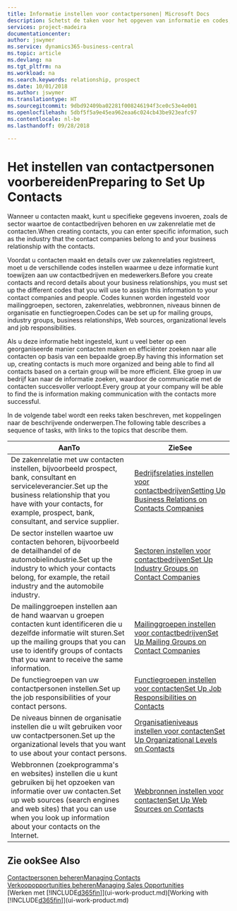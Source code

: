 ```yaml
---
title: Informatie instellen voor contactpersonen| Microsoft Docs
description: Schetst de taken voor het opgeven van informatie en codes, bijvoorbeeld over sectorgroepen en zakenrelaties, voordat u contactpersonen instelt.
services: project-madeira
documentationcenter: 
author: jswymer
ms.service: dynamics365-business-central
ms.topic: article
ms.devlang: na
ms.tgt_pltfrm: na
ms.workload: na
ms.search.keywords: relationship, prospect
ms.date: 10/01/2018
ms.author: jswymer
ms.translationtype: HT
ms.sourcegitcommit: 9dbd92409ba02281f008246194f3ce0c53e4e001
ms.openlocfilehash: 5dbf5f5a9e45ea962eaa6c024cb43be923eafc97
ms.contentlocale: nl-be
ms.lasthandoff: 09/28/2018

---
```

# <a name="preparing-to-set-up-contacts"></a><span data-ttu-id="ffa80-103">Het instellen van contactpersonen voorbereiden</span><span class="sxs-lookup"><span data-stu-id="ffa80-103">Preparing to Set Up Contacts</span></span>
<span data-ttu-id="ffa80-104">Wanneer u contacten maakt, kunt u specifieke gegevens invoeren, zoals de sector waartoe de contactbedrijven behoren en uw zakenrelatie met de contacten.</span><span class="sxs-lookup"><span data-stu-id="ffa80-104">When creating contacts, you can enter specific information, such as the industry that the contact companies belong to and your business relationship with the contacts.</span></span>

<span data-ttu-id="ffa80-105">Voordat u contacten maakt en details over uw zakenrelaties registreert, moet u de verschillende codes instellen waarmee u deze informatie kunt toewijzen aan uw contactbedrijven en medewerkers.</span><span class="sxs-lookup"><span data-stu-id="ffa80-105">Before you create contacts and record details about your business relationships, you must set up the different codes that you will use to assign this information to your contact companies and people.</span></span> <span data-ttu-id="ffa80-106">Codes kunnen worden ingesteld voor mailinggroepen, sectoren, zakenrelaties, webbronnen, niveaus binnen de organisatie en functiegroepen.</span><span class="sxs-lookup"><span data-stu-id="ffa80-106">Codes can be set up for mailing groups, industry groups, business relationships, Web sources, organizational levels and job responsibilities.</span></span>

<span data-ttu-id="ffa80-107">Als u deze informatie hebt ingesteld, kunt u veel beter op een georganiseerde manier contacten maken en efficiënter zoeken naar alle contacten op basis van een bepaalde groep.</span><span class="sxs-lookup"><span data-stu-id="ffa80-107">By having this information set up, creating contacts is much more organized and being able to find all contacts based on a certain group will be more efficient.</span></span> <span data-ttu-id="ffa80-108">Elke groep in uw bedrijf kan naar de informatie zoeken, waardoor de communicatie met de contacten succesvoller verloopt.</span><span class="sxs-lookup"><span data-stu-id="ffa80-108">Every group at your company will be able to find the is information making communication with the contacts more successful.</span></span>

<span data-ttu-id="ffa80-109">In de volgende tabel wordt een reeks taken beschreven, met koppelingen naar de beschrijvende onderwerpen.</span><span class="sxs-lookup"><span data-stu-id="ffa80-109">The following table describes a sequence of tasks, with links to the topics that describe them.</span></span> 

| <span data-ttu-id="ffa80-110">Aan</span><span class="sxs-lookup"><span data-stu-id="ffa80-110">To</span></span> | <span data-ttu-id="ffa80-111">Zie</span><span class="sxs-lookup"><span data-stu-id="ffa80-111">See</span></span> |
| --- | --- |
| <span data-ttu-id="ffa80-112">De zakenrelatie met uw contacten instellen, bijvoorbeeld prospect, bank, consultant en serviceleverancier.</span><span class="sxs-lookup"><span data-stu-id="ffa80-112">Set up the business relationship that you have with your contacts, for example, prospect, bank, consultant, and service supplier.</span></span> |[<span data-ttu-id="ffa80-113">Bedrijfsrelaties instellen voor contactbedrijven</span><span class="sxs-lookup"><span data-stu-id="ffa80-113">Setting Up Business Relations on Contacts Companies</span></span>](marketing-business-relations.md) |
| <span data-ttu-id="ffa80-114">De sector instellen waartoe uw contacten behoren, bijvoorbeeld de detailhandel of de automobielindustrie.</span><span class="sxs-lookup"><span data-stu-id="ffa80-114">Set up the industry to which your contacts belong, for example, the retail industry and the automobile industry.</span></span> |[<span data-ttu-id="ffa80-115">Sectoren instellen voor contactbedrijven</span><span class="sxs-lookup"><span data-stu-id="ffa80-115">Set Up Industry Groups on Contact Companies</span></span>](marketing-industry-groups.md) |
| <span data-ttu-id="ffa80-116">De mailinggroepen instellen aan de hand waarvan u groepen contacten kunt identificeren die u dezelfde informatie wilt sturen.</span><span class="sxs-lookup"><span data-stu-id="ffa80-116">Set up the mailing groups that you can use to identify groups of contacts that you want to receive the same information.</span></span> |[<span data-ttu-id="ffa80-117">Mailinggroepen instellen voor contactbedrijven</span><span class="sxs-lookup"><span data-stu-id="ffa80-117">Set Up Mailing Groups on Contact Companies</span></span>](marketing-mailing-groups.md) |
| <span data-ttu-id="ffa80-118">De functiegroepen van uw contactpersonen instellen.</span><span class="sxs-lookup"><span data-stu-id="ffa80-118">Set up the job responsibilities of your contact persons.</span></span> |[<span data-ttu-id="ffa80-119">Functiegroepen instellen voor contacten</span><span class="sxs-lookup"><span data-stu-id="ffa80-119">Set Up Job Responsibilities on Contacts</span></span>](marketing-job-responsibilities.md) |
| <span data-ttu-id="ffa80-120">De niveaus binnen de organisatie instellen die u wilt gebruiken voor uw contactpersonen.</span><span class="sxs-lookup"><span data-stu-id="ffa80-120">Set up the organizational levels that you want to use about your contact persons.</span></span> |[<span data-ttu-id="ffa80-121">Organisatieniveaus instellen voor contacten</span><span class="sxs-lookup"><span data-stu-id="ffa80-121">Set Up Organizational Levels on Contacts</span></span>](marketing-organizational-levels.md) |
| <span data-ttu-id="ffa80-122">Webbronnen (zoekprogramma's en websites) instellen die u kunt gebruiken bij het opzoeken van informatie over uw contacten.</span><span class="sxs-lookup"><span data-stu-id="ffa80-122">Set up web sources (search engines and web sites) that you can use when you look up information about your contacts on the Internet.</span></span> |[<span data-ttu-id="ffa80-123">Webbronnen instellen voor contacten</span><span class="sxs-lookup"><span data-stu-id="ffa80-123">Set Up Web Sources on Contacts</span></span>](marketing-web-sources.md) |

## <a name="see-also"></a><span data-ttu-id="ffa80-124">Zie ook</span><span class="sxs-lookup"><span data-stu-id="ffa80-124">See Also</span></span>
[<span data-ttu-id="ffa80-125">Contactpersonen beheren</span><span class="sxs-lookup"><span data-stu-id="ffa80-125">Managing Contacts</span></span>](marketing-contacts.md)  
[<span data-ttu-id="ffa80-126">Verkoopopportunities beheren</span><span class="sxs-lookup"><span data-stu-id="ffa80-126">Managing Sales Opportunities</span></span>](marketing-manage-sales-opportunities.md)  
<span data-ttu-id="ffa80-127">[Werken met [!INCLUDE[d365fin](includes/d365fin_md.md)]](ui-work-product.md)</span><span class="sxs-lookup"><span data-stu-id="ffa80-127">[Working with [!INCLUDE[d365fin](includes/d365fin_md.md)]](ui-work-product.md)</span></span>

